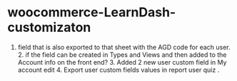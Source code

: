 # woocommerce-LearnDash-customizaton
1. field that is also exported to that sheet with the AGD code for each user. 2. if the field can be created in Types and Views and then added to the Account info on the front end? 3. Added 2 new user custom field in My account edit 4. Export user custom fields values in report user quiz .

